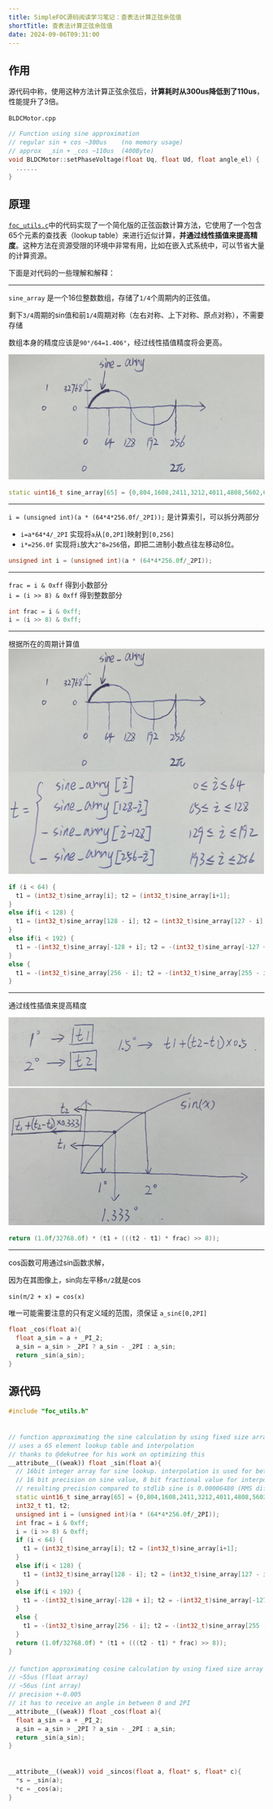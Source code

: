 ```yaml
---
title: SimpleFOC源码阅读学习笔记：查表法计算正弦余弦值
shortTitle: 查表法计算正弦余弦值
date: 2024-09-06T09:31:00
---
```


## 作用

源代码中称，使用这种方法计算正弦余弦后，**计算耗时从300us降低到了110us**，性能提升了3倍。

`BLDCMotor.cpp`
```cpp
// Function using sine approximation
// regular sin + cos ~300us    (no memory usage)
// approx  _sin + _cos ~110us  (400Byte)
void BLDCMotor::setPhaseVoltage(float Uq, float Ud, float angle_el) {
  ......
}
```

## 原理


[`foc_utils.c`](#源代码)中的代码实现了一个简化版的正弦函数计算方法，它使用了一个包含65个元素的查找表（lookup table）来进行近似计算，**并通过线性插值来提高精度**。这种方法在资源受限的环境中非常有用，比如在嵌入式系统中，可以节省大量的计算资源。

下面是对代码的一些理解和解释：

---

`sine_array` 是一个16位整数数组，存储了`1/4`个周期内的正弦值。  

剩下`3/4`周期的sin值和前`1/4`周期对称（左右对称、上下对称、原点对称），不需要存储

数组本身的精度应该是`90°/64=1.406°`，经过线性插值精度将会更高。

![alt text](assets/images/image.jpg)
```cpp
static uint16_t sine_array[65] = {0,804,1608,2411,3212,4011,4808,5602,6393,7180,7962,8740,9512,10279,11039,11793,12540,13279,14010,14733,15447,16151,16846,17531,18205,18868,19520,20160,20788,21403,22006,22595,23170,23732,24279,24812,25330,25833,26320,26791,27246,27684,28106,28511,28899,29269,29622,29957,30274,30572,30853,31114,31357,31581,31786,31972,32138,32286,32413,32522,32610,32679,32729,32758,32768};
```

---
`i = (unsigned int)(a * (64*4*256.0f/_2PI));` 是计算索引，可以拆分两部分
- `i=a*64*4/_2PI` 实现将`a`从`[0,2PI]`映射到`[0,256]`
- `i*=256.0f` 实现将`i`放大`2^8=256`倍，即把二进制小数点往左移动8位。
```cpp
unsigned int i = (unsigned int)(a * (64*4*256.0f/_2PI));
```
---
`frac = i & 0xff` 得到小数部分  
`i = (i >> 8) & 0xff` 得到整数部分
```cpp
int frac = i & 0xff;
i = (i >> 8) & 0xff;
```

---

根据所在的周期计算值
![alt text](assets/images/image-1.jpg)
```cpp
if (i < 64) {
  t1 = (int32_t)sine_array[i]; t2 = (int32_t)sine_array[i+1];
}
else if(i < 128) {
  t1 = (int32_t)sine_array[128 - i]; t2 = (int32_t)sine_array[127 - i];
}
else if(i < 192) {
  t1 = -(int32_t)sine_array[-128 + i]; t2 = -(int32_t)sine_array[-127 + i];
}
else {
  t1 = -(int32_t)sine_array[256 - i]; t2 = -(int32_t)sine_array[255 - i];
}
```

---

通过线性插值来提高精度

![alt text](assets/images/image-2.jpg)
![alt text](assets/images/image-5.jpg)

```cpp
return (1.0f/32768.0f) * (t1 + (((t2 - t1) * frac) >> 8));
```


---


cos函数可用通过sin函数求解，

因为在其图像上，sin向左平移`π/2`就是cos

`sin(π/2 + x) = cos(x)`

唯一可能需要注意的只有定义域的范围，须保证 `a_sin∈[0,2PI]`

```cpp
float _cos(float a){
  float a_sin = a + _PI_2;
  a_sin = a_sin > _2PI ? a_sin - _2PI : a_sin;
  return _sin(a_sin);
}
```


## 源代码

```cpp
#include "foc_utils.h"


// function approximating the sine calculation by using fixed size array
// uses a 65 element lookup table and interpolation
// thanks to @dekutree for his work on optimizing this
__attribute__((weak)) float _sin(float a){
  // 16bit integer array for sine lookup. interpolation is used for better precision
  // 16 bit precision on sine value, 8 bit fractional value for interpolation, 6bit LUT size
  // resulting precision compared to stdlib sine is 0.00006480 (RMS difference in range -PI,PI for 3217 steps)
  static uint16_t sine_array[65] = {0,804,1608,2411,3212,4011,4808,5602,6393,7180,7962,8740,9512,10279,11039,11793,12540,13279,14010,14733,15447,16151,16846,17531,18205,18868,19520,20160,20788,21403,22006,22595,23170,23732,24279,24812,25330,25833,26320,26791,27246,27684,28106,28511,28899,29269,29622,29957,30274,30572,30853,31114,31357,31581,31786,31972,32138,32286,32413,32522,32610,32679,32729,32758,32768};
  int32_t t1, t2;
  unsigned int i = (unsigned int)(a * (64*4*256.0f/_2PI));
  int frac = i & 0xff;
  i = (i >> 8) & 0xff;
  if (i < 64) {
    t1 = (int32_t)sine_array[i]; t2 = (int32_t)sine_array[i+1];
  }
  else if(i < 128) {
    t1 = (int32_t)sine_array[128 - i]; t2 = (int32_t)sine_array[127 - i];
  }
  else if(i < 192) {
    t1 = -(int32_t)sine_array[-128 + i]; t2 = -(int32_t)sine_array[-127 + i];
  }
  else {
    t1 = -(int32_t)sine_array[256 - i]; t2 = -(int32_t)sine_array[255 - i];
  }
  return (1.0f/32768.0f) * (t1 + (((t2 - t1) * frac) >> 8));
}

// function approximating cosine calculation by using fixed size array
// ~55us (float array)
// ~56us (int array)
// precision +-0.005
// it has to receive an angle in between 0 and 2PI
__attribute__((weak)) float _cos(float a){
  float a_sin = a + _PI_2;
  a_sin = a_sin > _2PI ? a_sin - _2PI : a_sin;
  return _sin(a_sin);
}


__attribute__((weak)) void _sincos(float a, float* s, float* c){
  *s = _sin(a);
  *c = _cos(a);
}
```